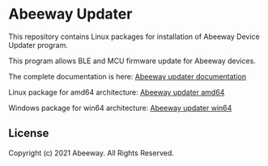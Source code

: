 # Abeeway Updater

This repository contains Linux packages for installation of Abeeway Device Updater program.

This program allows BLE and MCU firmware update for Abeeway devices.

The complete documentation is here:
[Abeeway updater documentation](./Abeeway-Device-Updater-v2.4.0.pdf)

Linux package for amd64 architecture:
[Abeeway updater amd64](./Abeeway-Device-Updater-amd64-2.3.5.zip)

Windows package for win64 architecture:
[Abeeway updater win64](./Abeeway-Device-Updater-win64-2.3.5.zip)

## License
Copyright (c) 2021 Abeeway. All Rights Reserved.
